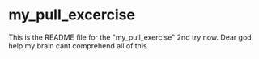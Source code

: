 # my_pull_excercise

This is the README file for the "my_pull_exercise"
2nd try now.
Dear god help my brain cant comprehend all of this

